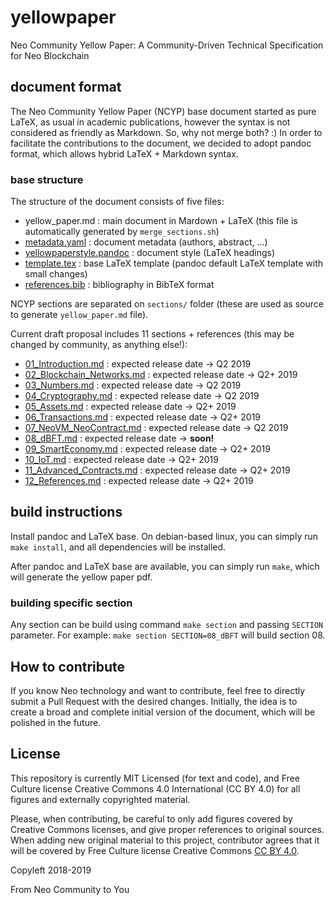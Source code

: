# yellowpaper
Neo Community Yellow Paper: A Community-Driven Technical Specification for Neo Blockchain

## document format
The Neo Community Yellow Paper (NCYP) base document started as pure LaTeX, as usual in academic publications, however the syntax is not considered as friendly as Markdown. So, why not merge both? :)
In order to facilitate the contributions to the document, we decided to adopt pandoc format, which allows hybrid LaTeX + Markdown syntax.

### base structure
The structure of the document consists of five files:
- yellow_paper.md : main document in Mardown + LaTeX (this file is automatically generated by `merge_sections.sh`)
- [metadata.yaml](metadata.yaml) : document metadata (authors, abstract, ...)
- [yellowpaperstyle.pandoc](yellowpaperstyle.pandoc) : document style (LaTeX headings)
- [template.tex](template.tex) : base LaTeX template (pandoc default LaTeX template with small changes)
- [references.bib](references.bib) : bibliography in BibTeX format

NCYP sections are separated on `sections/` folder (these are used as source to generate `yellow_paper.md` file).

Current draft proposal includes 11 sections + references (this may be changed by community, as anything else!):
- [01_Introduction.md](sections/01_Introduction.md) : expected release date -> Q2 2019
- [02_Blockchain_Networks.md](sections/02_Blockchain_Networks.md) : expected release date -> Q2+ 2019
- [03_Numbers.md](sections/03_Numbers.md) : expected release date -> Q2 2019
- [04_Cryptography.md](sections/04_Cryptography.md) : expected release date -> Q2 2019
- [05_Assets.md](sections/05_Assets.md) : expected release date -> Q2+ 2019
- [06_Transactions.md](sections/06_Transactions.md) : expected release date -> Q2+ 2019
- [07_NeoVM_NeoContract.md](sections/07_NeoVM_NeoContract.md) : expected release date -> Q2 2019
- [08_dBFT.md](sections/08_dBFT.md) : expected release date -> **soon!**
- [09_SmartEconomy.md](sections/09_SmartEconomy.md) : expected release date -> Q2+ 2019
- [10_IoT.md](sections/10_IoT.md) : expected release date -> Q2+ 2019
- [11_Advanced_Contracts.md](sections/11_Advanced_Contracts.md) : expected release date -> Q2+ 2019
- [12_References.md](sections/12_References.md) : expected release date -> Q2+ 2019


## build instructions
Install pandoc and LaTeX base. On debian-based linux, you can simply run `make install`, and all dependencies will be installed.

After pandoc and LaTeX base are available, you can simply run `make`, which will generate the yellow paper pdf.

### building specific section
Any section can be build using command `make section` and passing `SECTION` parameter.
For example: `make section SECTION=08_dBFT` will build section 08.

## How to contribute
If you know Neo technology and want to contribute, feel free to directly submit a Pull Request with the desired changes.
Initially, the idea is to create a broad and complete initial version of the document, which will be polished in the future.

## License
This repository is currently MIT Licensed (for text and code), and Free Culture license Creative Commons 4.0 International (CC BY 4.0) for all figures and externally copyrighted material.

Please, when contributing, be careful to only add figures covered by Creative Commons licenses, and give proper references to original sources.
When adding new original material to this project, contributor agrees that it will be covered by Free Culture license Creative Commons [CC BY 4.0](https://creativecommons.org/licenses/by/4.0/).

Copyleft 2018-2019

From Neo Community to You
